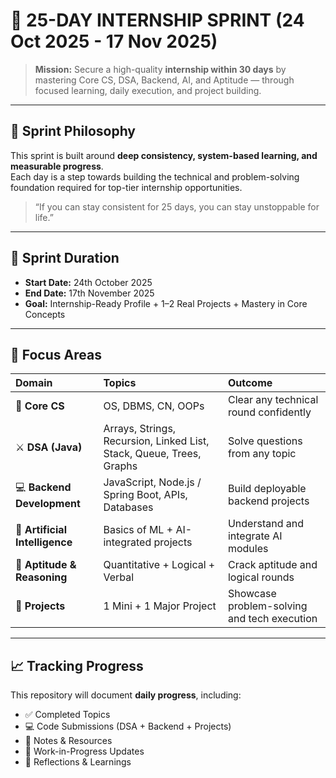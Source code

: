 # 🚀 25-DAY INTERNSHIP SPRINT (24 Oct 2025 - 17 Nov 2025)

> **Mission:** Secure a high-quality **internship within 30 days** by mastering Core CS, DSA, Backend, AI, and Aptitude — through focused learning, daily execution, and project building.

---

## 🧠 Sprint Philosophy

This sprint is built around **deep consistency, system-based learning, and measurable progress**.  
Each day is a step towards building the technical and problem-solving foundation required for top-tier internship opportunities.

> “If you can stay consistent for 25 days, you can stay unstoppable for life.”

---

## 📅 Sprint Duration

- **Start Date:** 24th October 2025
- **End Date:** 17th November 2025
- **Goal:** Internship-Ready Profile + 1–2 Real Projects + Mastery in Core Concepts

---

## 🧩 Focus Areas

| Domain | Topics | Outcome |
|:--------|:--------|:---------|
| 🧠 **Core CS** | OS, DBMS, CN, OOPs | Clear any technical round confidently |
| ⚔️ **DSA (Java)** | Arrays, Strings, Recursion, Linked List, Stack, Queue, Trees, Graphs | Solve questions from any topic |
| 💻 **Backend Development** | JavaScript, Node.js / Spring Boot, APIs, Databases | Build deployable backend projects |
| 🤖 **Artificial Intelligence** | Basics of ML + AI-integrated projects | Understand and integrate AI modules |
| 🧮 **Aptitude & Reasoning** | Quantitative + Logical + Verbal | Crack aptitude and logical rounds |
| 🧱 **Projects** | 1 Mini + 1 Major Project | Showcase problem-solving and tech execution |

---

## 📈 Tracking Progress

This repository will document **daily progress**, including:
- ✅ Completed Topics
- 💻 Code Submissions (DSA + Backend + Projects)
- 🧾 Notes & Resources
- 🚧 Work-in-Progress Updates
- 🧠 Reflections & Learnings
